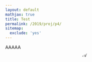 ```yaml
---
layout: default
mathjax: true
title: Test
permalink: /2019/proj/p4/
sitemap: 
  exclude: 'yes' 
---
```


AAAAA $$\mathcal{A}$$